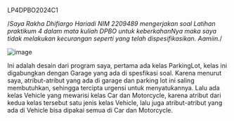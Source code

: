   LP4DPBO2024C1
  
/*Saya Rakha Dhifiargo Hariadi
 NIM 2209489 mengerjakan soal 
 Latihan praktikum 4 dalam mata
 kuliah DPBO
 untuk keberkahanNya maka saya tidak
 melakukan kecurangan seperti 
 yang telah dispesifikasikan. Aamiin.*/ 
 
![image](https://github.com/rakhargo/LP4DPBO2024C1/assets/117525800/af21a969-3ed2-45d2-8608-db5808a38f0c)

Ini adalah desain dari program saya, pertama ada kelas ParkingLot, kelas ini digabungkan dengan Garage yang ada di spesfikasi soal. Karena menurut saya, atribut-atribut yang ada di garage dan parking lot ini saling membutuhkan, sehingga tercipta urgensi untuk menyatukannya. Lalu ada kelas Vehicle yang mewarisi kelas Car dan Motorcycle, karena atribut dari kedua kelas tersebut satu jenis kelas Vehicle, lalu juga atribut-atribut yang ada di Vehicle bisa dipakai semua di Car dan Motorcycle.
